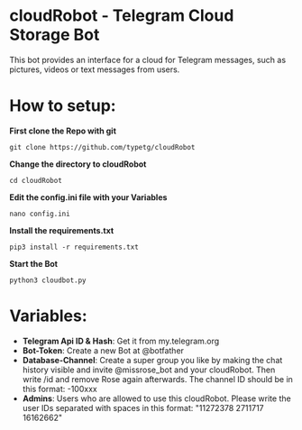 # cloudRobot - Telegram Cloud Storage Bot
This bot provides an interface for a cloud for Telegram messages, such as pictures, videos or text messages from users.

# How to setup:

**First clone the Repo with git**

```git clone https://github.com/typetg/cloudRobot```

**Change the directory to cloudRobot**

```cd cloudRobot```

**Edit the config.ini file with your Variables**

```nano config.ini```

**Install the requirements.txt**

```pip3 install -r requirements.txt```

**Start the Bot**

```python3 cloudbot.py```

# Variables:
- **Telegram Api ID & Hash**: Get it from my.telegram.org
- **Bot-Token**: Create a new Bot at @botfather
- **Database-Channel**: Create a super group you like by making the chat history visible and invite @missrose_bot and your cloudRobot.
Then write /id and remove Rose again afterwards. The channel ID should be in this format: -100xxx
- **Admins**: Users who are allowed to use this cloudRobot. Please write the user IDs separated with spaces in this format: "11272378 2711717 16162662"
